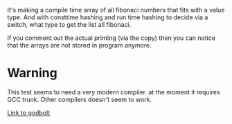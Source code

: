 
It's  making a compile time array of all fibonaci
numbers that fits with a value type.
And with consttime hashing and run time hashing
to decide via a switch, what type to get the list
all fibonaci.

If you comment out the actual printing (via the
copy) then you can notice that the arrays are not
stored in program anymore.

# Warning
This test seems to need a very modern compiler.
at the moment it requires GCC trunk.
Other compilers doesn't seem to work.



[Link to godbolt](https://godbolt.org/z/h3813os1E)